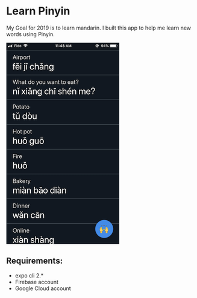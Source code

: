 # Learn Pinyin

My Goal for 2019 is to learn mandarin. I built this app to help me learn new words using Pinyin.

<img width="300" alt="portfolio_view" src="https://github.com/danielravina/learn-pinyin/raw/master/assets/screen-shot.png">

## Requirements:
- expo cli 2.*
- Firebase account
- Google Cloud account
